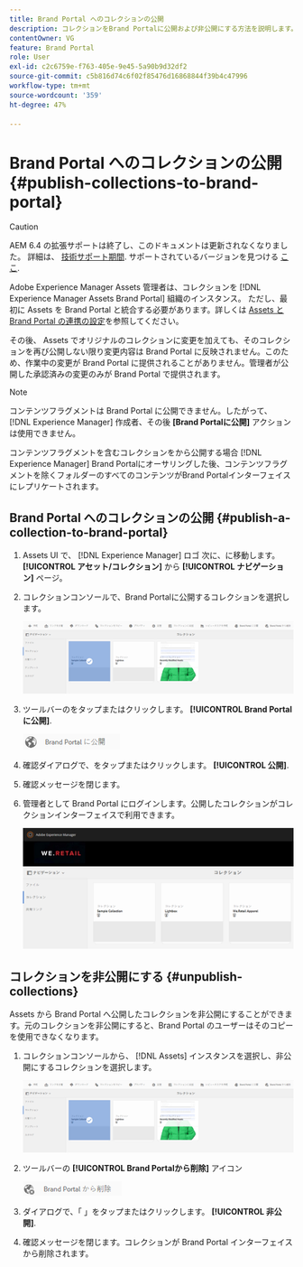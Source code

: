 ```yaml
---
title: Brand Portal へのコレクションの公開
description: コレクションをBrand Portalに公開および非公開にする方法を説明します。
contentOwner: VG
feature: Brand Portal
role: User
exl-id: c2c6759e-f763-405e-9e45-5a90b9d32df2
source-git-commit: c5b816d74c6f02f85476d16868844f39b4c47996
workflow-type: tm+mt
source-wordcount: '359'
ht-degree: 47%

---
```


# Brand Portal へのコレクションの公開 {#publish-collections-to-brand-portal}

>[!CAUTION]
>
>AEM 6.4 の拡張サポートは終了し、このドキュメントは更新されなくなりました。 詳細は、 [技術サポート期間](https://helpx.adobe.com/jp/support/programs/eol-matrix.html). サポートされているバージョンを見つける [ここ](https://experienceleague.adobe.com/docs/?lang=ja).

Adobe Experience Manager Assets 管理者は、コレクションを [!DNL Experience Manager Assets Brand Portal] 組織のインスタンス。 ただし、最初に Assets を Brand Portal と統合する必要があります。詳しくは [ Assets と Brand Portal の連携の設定](configure-aem-assets-with-brand-portal.md)を参照してください。

その後、 Assets でオリジナルのコレクションに変更を加えても、そのコレクションを再び公開しない限り変更内容は Brand Portal に反映されません。このため、作業中の変更が Brand Portal に提供されることがありません。管理者が公開した承認済みの変更のみが Brand Portal で提供されます。

>[!NOTE]
>
>コンテンツフラグメントは Brand Portal に公開できません。したがって、 [!DNL Experience Manager] 作成者、その後 **[Brand Portalに公開]** アクションは使用できません。
>
>コンテンツフラグメントを含むコレクションをから公開する場合 [!DNL Experience Manager] Brand Portalにオーサリングした後、コンテンツフラグメントを除くフォルダーのすべてのコンテンツがBrand Portalインターフェイスにレプリケートされます。

## Brand Portal へのコレクションの公開 {#publish-a-collection-to-brand-portal}

1. Assets UI で、 [!DNL Experience Manager] ロゴ 次に、に移動します。 **[!UICONTROL アセット/コレクション]** から **[!UICONTROL ナビゲーション]** ページ。
2. コレクションコンソールで、Brand Portalに公開するコレクションを選択します。

   ![select_collection](assets/select_collection.png)

3. ツールバーのをタップまたはクリックします。 **[!UICONTROL Brand Portalに公開]**.

   ![publish_to_bp_icon](assets/publish_to_bp_icon.png)

4. 確認ダイアログで、をタップまたはクリックします。 **[!UICONTROL 公開]**.
5. 確認メッセージを閉じます。
6. 管理者として Brand Portal にログインします。公開したコレクションがコレクションインターフェイスで利用できます。

   ![published_collection](assets/published_collection.png)

## コレクションを非公開にする {#unpublish-collections}

 Assets から Brand Portal へ公開したコレクションを非公開にすることができます。元のコレクションを非公開にすると、Brand Portal のユーザーはそのコピーを使用できなくなります。

1. コレクションコンソールから、 [!DNL Assets] インスタンスを選択し、非公開にするコレクションを選択します。

   ![select_collection-1](assets/select_collection-1.png)

2. ツールバーの **[!UICONTROL Brand Portalから削除]** アイコン

   ![remove_from_bp_icon](assets/remove_from_bp_icon.png)

3. ダイアログで、「 」をタップまたはクリックします。 **[!UICONTROL 非公開]**.
4. 確認メッセージを閉じます。コレクションが Brand Portal インターフェイスから削除されます。
